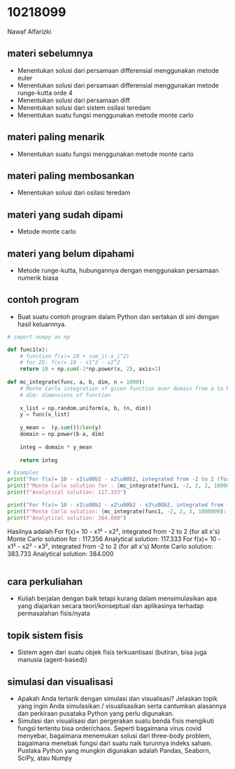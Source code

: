 # 10218099
Nawaf Alfarizki


## materi sebelumnya
+ Menentukan solusi dari persamaan differensial menggunakan metode euler
+ Menentukan solusi dari persamaan differensial menggunakan metode runge-kutta orde 4
+ Menentukan solusi dari persamaan diff
+ Menentukan solusi dari sistem osilasi teredam
+ Menentukan suatu fungsi menggunakan metode monte carlo


## materi paling menarik
+ Menentukan suatu fungsi menggunakan metode monte carlo


## materi paling membosankan
+ Menentukan solusi dari osilasi teredam


## materi yang sudah dipami
+ Metode monte carlo


## materi yang belum dipahami
+ Metode runge-kutta, hubungannya dengan menggunakan persamaan numerik biasa


## contoh program
+ Buat suatu contoh program dalam Python dan sertakan di sini dengan hasil keluarnnya.

```python
# import numpy as np

def func1(x):
    # function f(x)= 10 + sum_i(-x_i^2)
    # for 2D: f(x)= 10 - x1^2 - x2^2
    return 10 + np.sum(-1*np.power(x, 2), axis=1)
  
def mc_integrate(func, a, b, dim, n = 1000):
    # Monte Carlo integration of given function over domain from a to b (for each parameter)
    # dim: dimensions of function
    
    x_list = np.random.uniform(a, b, (n, dim))
    y = func(x_list)
    
    y_mean =  (y.sum())/len(y)
    domain = np.power(b-a, dim)
    
    integ = domain * y_mean
    
    return integ

# Examples
print("For f(x)= 10 - x1\u00b2 - x2\u00b2, integrated from -2 to 2 (for all x's)")
print(f"Monte Carlo solution for : {mc_integrate(func1, -2, 2, 2, 1000000): .3f}")
print(f"Analytical solution: 117.333")

print("For f(x)= 10 - x1\u00b2 - x2\u00b2 - x3\u00b2, integrated from -2 to 2 (for all x's)")
print(f"Monte Carlo solution: {mc_integrate(func1, -2, 2, 3, 1000000): .3f}")
print(f"Analytical solution: 384.000")
```

Hasilnya adalah
For f(x)= 10 - x1² - x2², integrated from -2 to 2 (for all x's)
Monte Carlo solution for :  117.356
Analytical solution: 117.333
For f(x)= 10 - x1² - x2² - x3², integrated from -2 to 2 (for all x's)
Monte Carlo solution:  383.733
Analytical solution: 384.000
```
```


## cara perkuliahan
+ Kuliah berjalan dengan baik tetapi kurang dalam mensimulasikan apa yang diajarkan secara teori/konseptual dan aplikasinya terhadap permasalahan fisis/nyata


## topik sistem fisis
+ Sistem agen dari suatu objek fisis terkuantisasi (butiran, bisa juga manusia (agent-based))


## simulasi dan visualisasi
+ Apakah Anda tertarik dengan simulasi dan visualisasi? Jelaskan topik yang ingin Anda simulasikan / visualisasikan serta cantumkan alasannya dan perkiraan pusataka Python yang perlu digunakan.
+ Simulasi dan visualisasi dari pergerakan suatu benda fisis mengikuti fungsi tertentu bisa order/chaos. Seperti bagaimana virus covid menyebar, bagaimana menemukan solusi dari three-body problem, bagaimana menebak fungsi dari suatu naik turunnya indeks saham. Pustaka Python yang mungkin digunakan adalah Pandas, Seaborn, SciPy, atau Numpy
